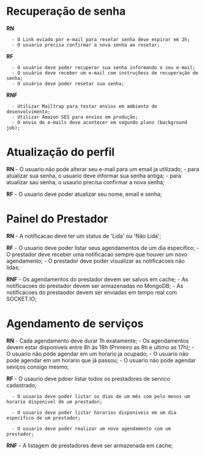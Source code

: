 # Recuperação de senha

   **RN**

      - O Link eviado por e-mail para resetar senha deve espirar em 2h;
      - O usuario precisa confirmar a nova senha ao resetar;

   **RF**

      - O usuário deve poder recuperar sua senha informando o seu e-mail;
      - O usuário deve receber um e-mail com instruçõess de recuperação de senha;
      - O usuário deve poder resetar sua senha;

   **RNF**

      - Utilizar Mailtrap para testar envios em ambiente de desenvolvimento;
      - Utilizar Amazon SES para envios em produção;
      - O envio de e-mails deve acontecer em segundo plano (background job);

# Atualização do perfil

   **RN**
      - O usuario não pode alterar seu e-mail para um email ja utilizado;
      - para atualizar sua senha, o usuario deve informar sua senha antiga;
      - para atualizar sau senha, o usaurio precisa confirmar a nova senha;

   **RF**
      - O usuario deve poder atualizar seu nome, email e senha;

# Painel do Prestador

   **RN**
      - A notificacao deve ter um status de 'Lida' ou 'Não Lida';

   **RF**
      - O usuario deve poder listar seus agendamentos de um dia especifico;
      - O prestador deve receber uma notificacao sempre que houver um novo agendamento;
      - O prestador deve poder visualizar as notificacoes não lidas;


   **RNF**
      - Os agendamentos do prestador devem ser salvos em cache;
      - As notificacoes do prestador devem ser armazenadas no MongoDB;
      - As notificacoes do prestaodor devem ser enviadas em tempo real com SOCKET.IO;


# Agendamento de serviços

   **RN**
      - Cada agendamento deve durar 1h exatamente;
      - Os agendamentos devem estar disponiveis entre 8h às 18h (Primeiro as 8h e ultimo as 17h);
      - O usuario não pode agendar em um horario ja ocupado;
      - O usuario não pode agendar em um horario que já passou;
      - O usuario não pode agendar seviços consigo mesmo;


   **RF**
      - O usaurio deve pdoer listar todos os prestadores de servico cadastrado;

      - O usuario deve poder listar os dias de um mês com pelo menos um horario disponivel de um prestador;

      - O usuario deve poder listar horarios disponiveis em um dia especifico de um prestador;

      - O usuario deve poder realizar um novo agendamento com um prestador;

   **RNF**
      - A listagem de prestadores deve ser armazenada em cache;


